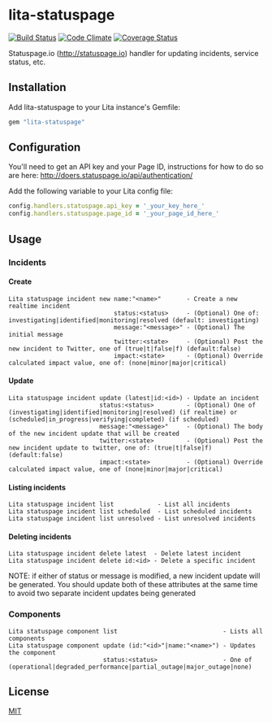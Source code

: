 # lita-statuspage

[![Build Status](https://travis-ci.org/esigler/lita-statuspage.png?branch=master)](https://travis-ci.org/esigler/lita-statuspage)
[![Code Climate](https://codeclimate.com/github/esigler/lita-statuspage.png)](https://codeclimate.com/github/esigler/lita-statuspage)
[![Coverage Status](https://coveralls.io/repos/esigler/lita-statuspage/badge.png?branch=master)](https://coveralls.io/r/esigler/lita-statuspage?branch=master)

Statuspage.io (http://statuspage.io) handler for updating incidents, service status, etc.

## Installation

Add lita-statuspage to your Lita instance's Gemfile:

``` ruby
gem "lita-statuspage"
```

## Configuration

You'll need to get an API key and your Page ID, instructions for how to do so are here:
http://doers.statuspage.io/api/authentication/

Add the following variable to your Lita config file:

``` ruby
config.handlers.statuspage.api_key = '_your_key_here_'
config.handlers.statuspage.page_id = '_your_page_id_here_'
```

## Usage

### Incidents

#### Create

```
Lita statuspage incident new name:"<name>"       - Create a new realtime incident
                             status:<status>     - (Optional) One of: investigating|identified|monitoring|resolved (default: investigating)
                             message:"<message>" - (Optional) The initial message
                             twitter:<state>     - (Optional) Post the new incident to Twitter, one of (true|t|false|f) (default:false)
                             impact:<state>      - (Optional) Override calculated impact value, one of: (none|minor|major|critical)
```

#### Update

```
Lita statuspage incident update (latest|id:<id>) - Update an incident
                         status:<status>         - (Optional) One of (investigating|identified|monitoring|resolved) (if realtime) or (scheduled|in_progress|verifying|completed) (if scheduled)
                         message:"<message>"     - (Optional) The body of the new incident update that will be created
                         twitter:<state>         - (Optional) Post the new incident update to twitter, one of: (true|t|false|f) (default:false)
                         impact:<state>          - (Optional) Override calculated impact value, one of (none|minor|major|critical)
```

#### Listing incidents

```
Lita statuspage incident list            - List all incidents
Lita statuspage incident list scheduled  - List scheduled incidents
Lita statuspage incident list unresolved - List unresolved incidents
```

#### Deleting incidents

```
Lita statuspage incident delete latest  - Delete latest incident
Lita statuspage incident delete id:<id> - Delete a specific incident
```

NOTE: if either of status or message is modified, a new incident update will be generated. You should update both of these attributes at the same time to avoid two separate incident updates being generated

### Components

```
Lita statuspage component list                             - Lists all components
Lita statuspage component update (id:"<id>"|name:"<name>") - Updates the component
                          status:<status>                  - One of (operational|degraded_performance|partial_outage|major_outage|none)
```

## License

[MIT](http://opensource.org/licenses/MIT)
